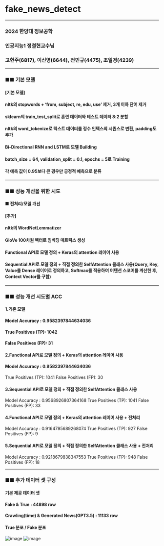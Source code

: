 # fake_news_detect
---------------------------------------
### 2024 한양대 정보공학
### 인공지능1 정철현교수님 
### 고현주(6817), 이신영(6644), 전민규(4475), 조일경(4239)

---------------------------------------

### ■■ 기본 모델 
#### [기본 모델]
#### nltk의 stopwords + ‘from, subject, re, edu, use’ 제거, 3개 이하 단어 제거
#### sklearn의 train_test_split로 훈련 데이터와 테스트 데이터 8:2 분할
#### nltk의 word_tokenize로 텍스트 데이터를 정수 인덱스의 시퀀스로 변환, padding도 추가
#### Bi-Directional RNN and LSTM로 모델 Building
#### batch_size = 64, validation_split = 0.1, epochs = 5로 Training
#### 각 예측 값이 0.95보다 큰 경우만 긍정적 예측으로 분류

---------------------------------------

### ■■ 성능 개선을 위한 시도 
#### ■ 전처리/모델 개선
#### [추가]
#### nltk의 WordNetLemmatizer
#### GloVe 100차원 벡터로 임베딩 매트릭스 생성
#### Functional API로 모델 정의 + Keras의 attention 레이어 사용
#### Sequential API로 모델 정의 + 직접 정의한 SelfAttention 클래스 사용(Query, Key, Value를 Dense 레이어로 정의하고, Softmax를 적용하여 어텐션 스코어를 계산한 후, Context Vector를 구함)

---------------------------------------

### ■■ 성능 개선 시도별 ACC

#### 1.기존 모델
#### Model Accuracy :  0.9582397844634036
#### True Positives (TP): 1042
#### False Positives (FP): 31

#### 2.Functional API로 모델 정의 + Keras의 attention 레이어 사용
#### Model Accuracy :  0.9582397844634036
True Positives (TP): 1041
False Positives (FP): 30

#### 3.Sequential API로 모델 정의 + 직접 정의한 SelfAttention 클래스 사용
Model Accuracy :  0.9568926807364168
True Positives (TP): 1041
False Positives (FP): 33

#### 4.Functional API로 모델 정의 + Keras의 attention 레이어 사용 + 전처리
Model Accuracy :  0.9164795689268074
True Positives (TP): 927
False Positives (FP): 9

#### 5.Sequential API로 모델 정의 + 직접 정의한 SelfAttention 클래스 사용 + 전처리
Model Accuracy :  0.9218679838347553
True Positives (TP): 948
False Positives (FP): 18

---------------------------------------

### ■■ 추가 데이터 셋 구성 
#### 기본 제공 데이터 셋 
#### Fake & True : 44898 row 
#### Crawling(time) & Generated News(GPT3.5) : 11133 row 

#### True 분포 / Fake 분포
![image](https://github.com/RVUP-P/fake_news_detect/assets/101576044/21fbb6f3-f1ef-464d-bbbe-34ec588cae69)
![image](https://github.com/RVUP-P/fake_news_detect/assets/101576044/17b61f9d-d88f-428e-a680-5cbe79778e44)






